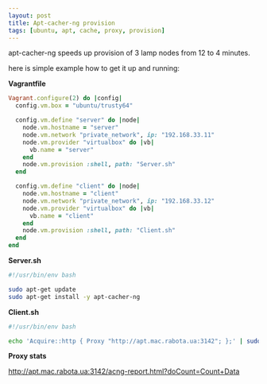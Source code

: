 ```yaml
---
layout: post
title: Apt-cacher-ng provision
tags: [ubuntu, apt, cache, proxy, provision]
---
```


apt-cacher-ng speeds up provision of 3 lamp nodes from 12 to 4 minutes.

here is simple example how to get it up and running:


**Vagrantfile**

```ruby
Vagrant.configure(2) do |config|
  config.vm.box = "ubuntu/trusty64"

  config.vm.define "server" do |node|
    node.vm.hostname = "server"
    node.vm.network "private_network", ip: "192.168.33.11"
    node.vm.provider "virtualbox" do |vb|
      vb.name = "server"
    end
    node.vm.provision :shell, path: "Server.sh"
  end

  config.vm.define "client" do |node|
    node.vm.hostname = "client"
    node.vm.network "private_network", ip: "192.168.33.12"
    node.vm.provider "virtualbox" do |vb|
      vb.name = "client"
    end
    node.vm.provision :shell, path: "Client.sh"
  end
end
```


**Server.sh**

```sh
#!/usr/bin/env bash

sudo apt-get update
sudo apt-get install -y apt-cacher-ng
```


**Client.sh**

```sh
#!/usr/bin/env bash

echo 'Acquire::http { Proxy "http://apt.mac.rabota.ua:3142"; };' | sudo tee /etc/apt/apt.conf.d/02proxy
```


**Proxy stats**

http://apt.mac.rabota.ua:3142/acng-report.html?doCount=Count+Data
